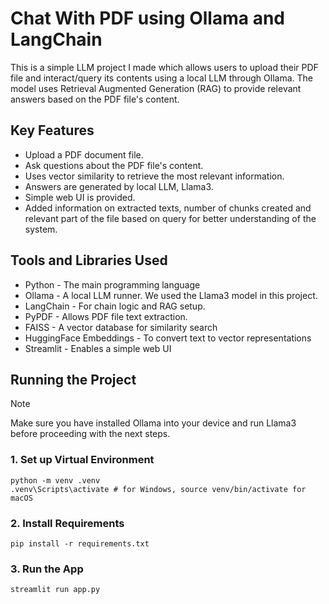 # Chat With PDF using Ollama and LangChain
This is a simple LLM project I made which allows users to upload their PDF file and interact/query its contents using a local LLM through Ollama. The model uses Retrieval Augmented Generation (RAG) to provide relevant answers based on the PDF file's content.

## Key Features
- Upload a PDF document file.
- Ask questions about the PDF file's content.
- Uses vector similarity to retrieve the most relevant information.
- Answers are generated by local LLM, Llama3.
- Simple web UI is provided.
- Added information on extracted texts, number of chunks created and relevant part of the file based on query for better understanding of the system.

## Tools and Libraries Used
- Python - The main programming language
- Ollama - A local LLM runner. We used the Llama3 model in this project.
- LangChain - For chain logic and RAG setup.
- PyPDF - Allows PDF file text extraction.
- FAISS - A vector database for similarity search
- HuggingFace Embeddings - To convert text to vector representations
- Streamlit - Enables a simple web UI

## Running the Project
> [!NOTE]
> Make sure you have installed Ollama into your device and run Llama3 before proceeding with the next steps.

### 1. Set up Virtual Environment

```
python -m venv .venv
.venv\Scripts\activate # for Windows, source venv/bin/activate for macOS
```

### 2. Install Requirements

```
pip install -r requirements.txt
```
### 3. Run the App

```
streamlit run app.py
```
